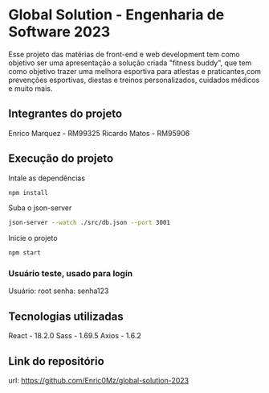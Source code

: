 # Global Solution - Engenharia de Software 2023

Esse projeto das matérias de front-end e web development tem como objetivo ser uma apresentação a solução criada "fitness buddy", que tem como objetivo trazer uma melhora esportiva para atlestas e praticantes,com prevenções esportivas, diestas e treinos personalizados, cuidados médicos e muito mais.

## Integrantes do projeto

Enrico Marquez - RM99325
Ricardo Matos - RM95906

## Execução do projeto

Intale as dependências

```bash
npm install
```
Suba o json-server

```bash
json-server --watch ./src/db.json --port 3001
```

Inicie o projeto 

```bash
npm start
```

### Usuário teste, usado para login 

Usuário: root
senha: senha123


## Tecnologias utilizadas
React - 18.2.0
Sass - 1.69.5
Axios - 1.6.2

## Link do repositório
url: https://github.com/Enric0Mz/global-solution-2023

